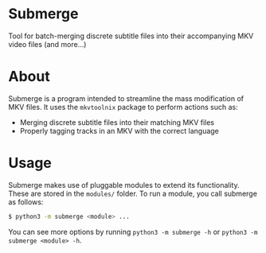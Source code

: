 # Submerge
Tool for batch-merging discrete subtitle files into their accompanying MKV video files (and more...)

# About
Submerge is a program intended to streamline the mass modification of MKV files. It uses the `mkvtoolnix` package to perform actions such as:
 * Merging discrete subtitle files into their matching MKV files
 * Properly tagging tracks in an MKV with the correct language

# Usage
Submerge makes use of pluggable modules to extend its functionality. These are stored in the `modules/` folder. To run a module, you call submerge as follows:
```bash
$ python3 -m submerge <module> ...
```
You can see more options by running `python3 -m submerge -h` or `python3 -m submerge <module> -h`.
